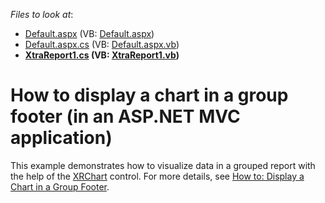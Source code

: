 <!-- default file list -->
*Files to look at*:

* [Default.aspx](./CS/Default.aspx) (VB: [Default.aspx](./VB/Default.aspx))
* [Default.aspx.cs](./CS/Default.aspx.cs) (VB: [Default.aspx.vb](./VB/Default.aspx.vb))
* **[XtraReport1.cs](./CS/XtraReport1.cs) (VB: [XtraReport1.vb](./VB/XtraReport1.vb))**
<!-- default file list end -->
# How to display a chart in a group footer (in an ASP.NET MVC application)


This example demonstrates how to visualize data in a grouped report with the help of the <a href="https://documentation.devexpress.com/XtraReports/clsDevExpressXtraReportsUIXRCharttopic.aspx">XRChart</a> control. For more details, see <a href="https://documentation.devexpress.com/#XtraReports/CustomDocument3291">How to: Display a Chart in a Group Footer</a>.

<br/>


